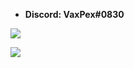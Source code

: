 - **Discord: VaxPex#0830**

![](https://github-readme-stats.vercel.app/api?username=VaxPex&show_icons=true&theme=radical)

![](https://github-readme-stats.vercel.app/api/top-langs/?username=VaxPex&exclude_repo=github-readme-stats,anuraghazra.github.io&layout=compact&theme=radical)
